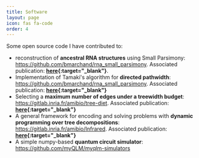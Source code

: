 ```yaml
---
title: Software
layout: page
icon: fas fa-code
order: 4
---
```


Some open source code I have contributed to:

- reconstruction of **ancestral RNA structures** using Small Parsimony: <https://github.com/bmarchand/rna_small_parsimony>. Associated publication: **[here](https://academic.oup.com/bioinformatics/article/40/Supplement_1/i237/7700894){:target="_blank"}**.
- Implementation of Tamaki's algorithm for **directed pathwidth**: <https://github.com/bmarchand/rna_small_parsimony>. Associated publication: **[here](https://drops.dagstuhl.de/entities/document/10.4230/LIPIcs.IPEC.2021.11){:target="_blank"}**
- Selecting a **maximum number of edges under a treewidth budget**: <https://gitlab.inria.fr/amibio/tree-diet>. Associated publication: **[here](https://gitlab.inria.fr/amibio/tree-diet){:target="_blank"}**
- A general framework for encoding and solving problems with **dynamic programming over tree decompositions**: <https://gitlab.inria.fr/amibio/Infrared>. Associated publication: **[here](https://almob.biomedcentral.com/articles/10.1186/s13015-024-00258-2){:target="_blank"}**
- A simple numpy-based **quantum circuit simulator**: <https://github.com/myQLM/myqlm-simulators>
